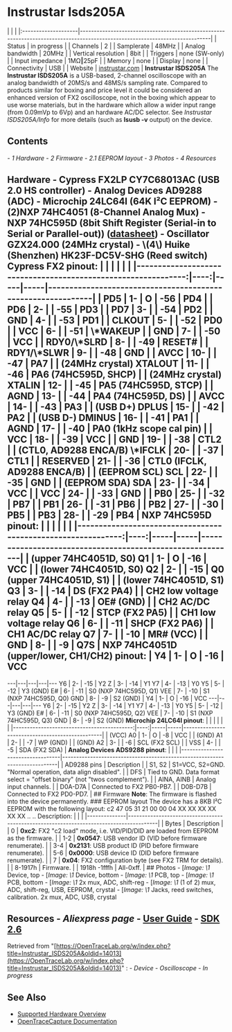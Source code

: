 # Instrustar Isds205A
| | | |:--------------------|-----------------------------------------------------------------------------------------------------------------------------| | Status | in progress | | Channels | 2 | | Samplerate | 48MHz | | Analog bandwidth | 20MHz | | Vertical resolution | 8bit | | Triggers | none (SW-only) | | Input impedance | 1MΩ‖25pF | | Memory | none | | Display | none | | Connectivity | USB | | Website | [instrustar.com](http://english.instrustar.com/product_detail.asp?nid=1556) | **Instrustar ISDS205A** The **Instrustar ISDS205A** is a USB-based, 2-channel oscilloscope with an analog bandwidth of 20MS/s and 48MS/s sampling rate. Compared to products similar for boxing and price level it could be considered an enhanced version of FX2 oscilloscope, not in the boxing which appear to use worse materials, but in the hardware which allow a wider input range (from 0.09mVp to 6Vp) and an hardware AC/DC selector. See *Instrustar ISDS205A/Info* for more details (such as **lsusb -v** output) on the device.
## Contents
\- *1 Hardware* \- *2 Firmware* \- *2.1 EEPROM layout* \- *3 Photos* \- *4 Resources*
## Hardware \- Cypress FX2LP CY7C68013AC (USB 2.0 HS controller) \- Analog Devices AD9288 (ADC) \- Microchip 24LC64I (64K I²C EEPROM) \- (2)NXP 74HC4051 (8-Channel Analog Mux) \- NXP 74HC595D (8bit Shift Register (Serial-in to Serial or Parallel-out)) ([datasheet](https://assets.nexperia.com/documents/data_sheet/74HC_HCT595.pdf)) \- Oscillator GZX24.000 (24MHz crystal) \- \\(4\\) Huike (Shenzhen) HK23F-DC5V-SHG (Reed switch) **Cypress FX2 pinout:**  | | | | | | |--------------------------------------------------------------:|----:|-----|-----|-------------------------------------------------------------| | PD5 | 1- | O | -56 | PD4 | | PD6 | 2- | | -55 | PD3 | | PD7 | 3- | | -54 | PD2 | | GND | 4- | | -53 | PD1 | | CLKOUT | 5- | | -52 | PD0 | | VCC | 6- | | -51 | \\*WAKEUP | | GND | 7- | | -50 | VCC | | RDY0/\\*SLRD | 8- | | -49 | RESET# | | RDY1/\\*SLWR | 9- | | -48 | GND | | AVCC | 10- | | -47 | PA7 | | (24MHz crystal) XTALOUT | 11- | | -46 | PA6 (74HC595D, SHCP) | | (24MHz crystal) XTALIN | 12- | | -45 | PA5 (74HC595D, STCP) | | AGND | 13- | | -44 | PA4 (74HC595D, DS) | | AVCC | 14- | | -43 | PA3 | | (USB D+) DPLUS | 15- | | -42 | PA2 | | (USB D-) DMINUS | 16- | | -41 | PA1 | | AGND | 17- | | -40 | PA0 (1kHz scope cal pin) | | VCC | 18- | | -39 | VCC | | GND | 19- | | -38 | CTL2 | | (CTL0, AD9288 ENCA/B) \\*IFCLK | 20- | | -37 | CTL1 | | RESERVED | 21- | | -36 | CTL0 (IFCLK, AD9288 ENCA/B) | | (EEPROM SCL) SCL | 22- | | -35 | GND | | (EEPROM SDA) SDA | 23- | | -34 | VCC | | VCC | 24- | | -33 | GND | | PB0 | 25- | | -32 | PB7 | | PB1 | 26- | | -31 | PB6 | | PB2 | 27- | | -30 | PB5 | | PB3 | 28- | | -29 | PB4 |  **NXP 74HC595D pinout**:  | | | | | | |-------------------------------------------------------------:|----:|-----|-----|-----------------------------------------------------------| | (upper 74HC4051D, S0) Q1 | 1- | O | -16 | VCC | | (lower 74HC4051D, S0) Q2 | 2- | | -15 | Q0 (upper 74HC4051D, S1) | | (lower 74HC4051D, S1) Q3 | 3- | | -14 | DS (FX2 PA4) | | CH2 low voltage relay Q4 | 4- | | -13 | OE# (GND) | | CH2 AC/DC relay Q5 | 5- | | -12 | STCP (FX2 PA5) | | CH1 low voltage relay Q6 | 6- | | -11 | SHCP (FX2 PA6) | | CH1 AC/DC relay Q7 | 7- | | -10 | MR# (VCC) | | GND | 8- | | -9 | Q7S |  **NXP 74HC4051D (upper/lower, CH1/CH2) pinout**:  | Y4 | 1- |  O | -16 | VCC
---|---|---|---|---
Y6 | 2- | -15 | Y2
Z | 3- | -14 | Y1
Y7 | 4- | -13 | Y0
Y5 | 5- | -12 | Y3
(GND) E# | 6- | -11 | S0 (NXP 74HC595D, Q1)
VEE | 7- | -10 | S1 (NXP 74HC595D, Q0)
GND | 8- | -9 | S2 (GND)
| Y4 | 1- |  O | -16 | VCC
---|---|---|---|---
Y6 | 2- | -15 | Y2
Z | 3- | -14 | Y1
Y7 | 4- | -13 | Y0
Y5 | 5- | -12 | Y3
(GND) E# | 6- | -11 | S0 (NXP 74HC595D, Q2)
VEE | 7- | -10 | S1 (NXP 74HC595D, Q3)
GND | 8- | -9 | S2 (GND)
**Microchip 24LC64I pinout**:  | | | | | | |-------------------------------------------:|----:|-----|-----|-------------------------------------------------| | (VCC) A0 | 1- | O | -8 | VCC | | (GND) A1 | 2- | | -7 | WP (GND) | | (GND) A2 | 3- | | -6 | SCL (FX2 SCL) | | VSS | 4- | | -5 | SDA (FX2 SDA) |  **Analog Devices ADS9288 pinout**: | | | |----------------------------------|----------------------------------------------------------------------------| | AD9288 pins | Description | | S1, S2 | S1=VCC, S2=GND. "Normal operation, data align disabled". | | DFS | Tied to GND. Data format select = "offset binary" (not "twos complement"). | | AINA, AINB | Analog input channels. | | D0A-D7A | Connected to FX2 PB0-PB7. | | D0B-D7B | Connected to FX2 PD0-PD7. | ## Firmware **Note**: The firmware is flashed into the device permanently. ### EEPROM layout The device has a 8KB I²C EEPROM with the following layout: c2 47 05 31 21 00 00 04 XX XX XX XX XX XX .. .. Description: | | | |--------------|----------------------------------------------------------------------------------------| | Bytes | Description | | 0 | **0xc2**: FX2 "c2 load" mode, i.e. VID/PID/DID are loaded from EEPROM as the firmware. | | 1-2 | **0x0547**: USB vendor ID (VID before firmware renumerate). | | 3-4 | **0x2131**: USB product ID (PID before firmware renumerate). | | 5-6 | **0x0000**: USB device ID (DID before firmware renumerate). | | 7 | **0x04**: FX2 configuration byte (see FX2 TRM for details). | | 8-1917h | Firmware. | | 1918h -1fffh | All-0xff. | ## Photos \-
[*Image: \1*
Device, top
\-
[*Image: \1*
Device, bottom
\-
[*Image: \1*
PCB, top
\-
[*Image: \1*
PCB, bottom
\-
[*Image: \1*
2x mux, ADC, shift-reg
\-
[*Image: \1*
(1 of 2) mux, ADC, shift-reg, USB, EEPROM, crystal
\-
[*Image: \1*
Jacks, reed switches, calibration. 2x mux, ADC, USB, crystal
## Resources \- *Aliexpress page* \- [User Guide](http://instrustar.com/upload/user%20guide/ISDS205%20User%20Guide.pdf) \- [SDK 2.6](http://instrustar.com/instrustar_com/upload/software/SDK%202.6.zip)
Retrieved from "[https://OpenTraceLab.org/w/index.php?title=Instrustar_ISDS205A&oldid=14013](https://OpenTraceLab.org/w/index.php?title=Instrustar_ISDS205A&oldid=14013)"
: \- *Device* \- *Oscilloscope* \- *In progress*
## See Also
- [Supported Hardware Overview](../supported-hardware.md)
- [OpenTraceCapture Documentation](../../opentracecapture/overview.md)
